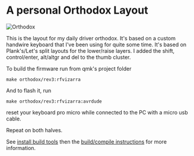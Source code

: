 # A personal Orthodox Layout

![Orthodox](https://i.imgur.com/RQ5SKj4.jpg)

This is the layout for my daily driver orthodox. It's based on a custom handwire keyboard that I've been using for quite some time. It's based on Plank's/Let's split layouts for the lower/raise layers. I added the shift, control/enter, alt/altgr and del to the thumb cluster.

To build the firmware run from qmk's project folder

    make orthodox/rev3:rfvizarra

And to flash it, run

    make orthodox/rev3:rfvizarra:avrdude

reset your keyboard pro micro while connected to the PC with a micro usb cable.

Repeat on both halves.

See [install build tools](https://docs.qmk.fm/install-build-tools) then the [build/compile instructions](https://docs.qmk.fm/build-compile-instructions) for more information.
